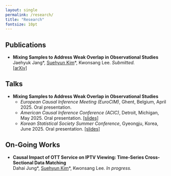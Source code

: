 ```yaml
---
layout: single
permalink: /research/
title: "Research"
fontsize: 10pt
---
```


## Publications

- **Mixing Samples to Address Weak Overlap in Observational Studies** <br>
    Jaehyuk Jang\*, <u>Suehyun Kim</u>\*, Kwonsang Lee. *Submitted.* <br>
    [\[arXiv\]](https://arxiv.org/abs/2411.10801v3)


## Talks

- **Mixing Samples to Address Weak Overlap in Observational Studies** 
    - *European Causal Inference Meeting (EuroCIM)*, Ghent, Belgium, April 2025. Oral presentation.
    - *American Causal Inference Conference (ACIC)*, Detroit, Michigan, May 2025. Oral presentation. [[slides]](/attachments/ACIC_2025_mixing.pdf)
    - *Korean Statistical Society Summer Conference*, Gyeongju, Korea, June 2025. Oral presentation. [[slides]](/attachments/KSS_2025_mixing.pdf)


## On-Going Works

- **Causal Impact of OTT Service on IPTV Viewing: Time-Series Cross-Sectional Data Matching** <br>
    Dahai Jung\*, <u>Suehyun Kim</u>\*, Kwonsang Lee. *In progress.* 
